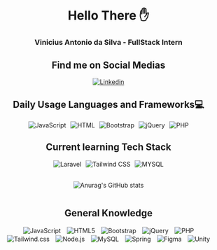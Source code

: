 <div align="center">

# Hello There ✋

### Vinicius Antonio da Silva - FullStack Intern

## Find me on Social Medias
[![Linkedin](https://img.shields.io/badge/LinkedIn-0077B5?style=for-the-badge&logo=linkedin&logoColor=white)](https://www.linkedin.com/in/vinicius-antonio-da-silva-5670a31b9/)

## Daily Usage Languages and Frameworks💻
<div style="display: flex; justify-content: center">
    <img align="center" style="margin: 0px 5px;" alt="JavaScript" src="https://img.shields.io/badge/JavaScript-F7DF1E?style=for-the-badge&logo=javascript&logoColor=black">
    <img align="center" style="margin: 0px 5px;" alt="HTML" src="https://img.shields.io/badge/HTML5-E34F26?style=for-the-badge&logo=html5&logoColor=white">
    <img align="center" style="margin: 0px 5px;" alt="Bootstrap" src="https://img.shields.io/badge/Bootstrap-563D7C?style=for-the-badge&logo=bootstrap&logoColor=white">
    <img align="center" style="margin: 0px 5px;" alt=" jQuery" src="https://img.shields.io/badge/jQuery-0769AD?style=for-the-badge&logo=jquery&logoColor=white">
    <img align="center" style="margin: 0px 5px;" alt="PHP" src="https://img.shields.io/badge/PHP-777BB4?style=for-the-badge&logo=php&logoColor=white">
</div>


## Current learning Tech Stack
<div style="display: flex; justify-content: center">
    <img align="center" style="margin: 0px 5px;" alt="Laravel" src="https://img.shields.io/badge/Laravel-FF2D20?style=for-the-badge&logo=laravel&logoColor=white">
    <img align="center" style="margin: 0px 5px;" alt="Tailwind CSS" src="https://img.shields.io/badge/Tailwind_CSS-38B2AC?style=for-the-badge&logo=tailwind-css&logoColor=white">
    <img align="center" style="margin: 0px 5px;" alt="MYSQL" src="https://img.shields.io/badge/MySQL-00000F?style=for-the-badge&logo=mysql&logoColor=white">
</div>

<br>

<div style="display: flex; justify-content: center; align-items: center;">

![Anurag's GitHub stats](https://github-readme-stats.vercel.app/api?username=Visnicio&show_icons=true&theme=onedark)

</div>


## General Knowledge

<div>
    <img align="center" style="margin: 0px 5px;" alt="JavaScript" src="https://img.shields.io/badge/JavaScript-F7DF1E?style=for-the-badge&logo=javascript&logoColor=black">
    <img align="center" style="margin: 0px 5px;" alt="HTML5" src="https://img.shields.io/badge/HTML5-E34F26?style=for-the-badge&logo=html5&logoColor=white">
    <img align="center" style="margin: 0px 5px;" alt="Bootstrap" src="https://img.shields.io/badge/Bootstrap-563D7C?style=for-the-badge&logo=bootstrap&logoColor=white">
    <img align="center" style="margin: 0px 5px;" alt="jQuery" src="https://img.shields.io/badge/jQuery-0769AD?style=for-the-badge&logo=jquery&logoColor=white">
    <img align="center" style="margin: 0px 5px;" alt="PHP" src="https://img.shields.io/badge/PHP-777BB4?style=for-the-badge&logo=php&logoColor=white">
    <img align="center" style="margin: 0px 5px;" alt="Tailwind.css" src="https://img.shields.io/badge/Tailwind_CSS-38B2AC?style=for-the-badge&logo=tailwind-css&logoColor=white">
    <img align="center" style="margin: 0px 5px;" alt="Node.js" src="https://img.shields.io/badge/Node.js-43853D?style=for-the-badge&logo=node.js&logoColor=white">
    <img align="center" style="margin: 0px 5px;" alt="MySQL" src="https://img.shields.io/badge/MySQL-00000F?style=for-the-badge&logo=mysql&logoColor=white">
    <img align="center" style="margin: 0px 5px;" alt="Spring" src="https://img.shields.io/badge/Spring-6DB33F?style=for-the-badge&logo=spring&logoColor=white">
    <img align="center" style="margin: 0px 5px;" alt="Figma" src="https://img.shields.io/badge/Figma-F24E1E?style=for-the-badge&logo=figma&logoColor=white">
    <img align="center" style="margin: 0px 5px;" alt="Unity" src="https://img.shields.io/badge/Unity-100000?style=for-the-badge&logo=unity&logoColor=white">

</div>

</div>
